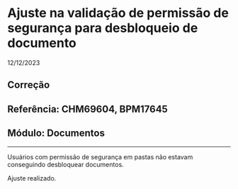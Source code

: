 # Ajuste na validação de permissão de segurança para desbloqueio de documento
12/12/2023
## Correção
## Referência: CHM69604, BPM17645
## Módulo: Documentos
***

Usuários com permissão de segurança em pastas não estavam conseguindo desbloquear documentos.

Ajuste realizado.
